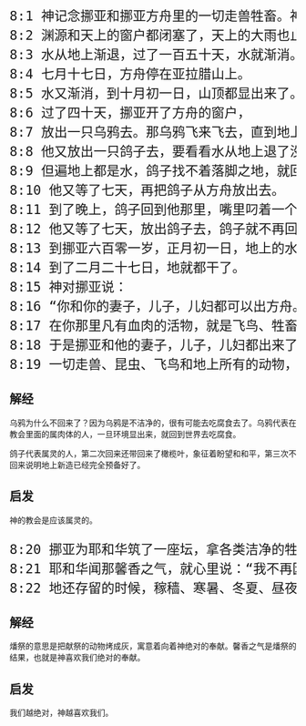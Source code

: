 <pre style="font-size: 23px;">
8:1 神记念挪亚和挪亚方舟里的一切走兽牲畜。神叫风吹地，水势渐落。
8:2 渊源和天上的窗户都闭塞了，天上的大雨也止住了。
8:3 水从地上渐退，过了一百五十天，水就渐消。
8:4 七月十七日，方舟停在亚拉腊山上。
8:5 水又渐消，到十月初一日，山顶都显出来了。
8:6 过了四十天，挪亚开了方舟的窗户，
8:7 放出一只乌鸦去。那乌鸦飞来飞去，直到地上的水都干了。
8:8 他又放出一只鸽子去，要看看水从地上退了没有。
8:9 但遍地上都是水，鸽子找不着落脚之地，就回到方舟挪亚那里，挪亚伸手把鸽子接进方舟来。
8:10 他又等了七天，再把鸽子从方舟放出去。
8:11 到了晚上，鸽子回到他那里，嘴里叼着一个新拧下来的橄榄叶子，挪亚就知道地上的水退了。
8:12 他又等了七天，放出鸽子去，鸽子就不再回来了。
8:13 到挪亚六百零一岁，正月初一日，地上的水都干了。挪亚撤去方舟的盖观看，便见地面上干了。
8:14 到了二月二十七日，地就都干了。
8:15 神对挪亚说：
8:16 “你和你的妻子，儿子，儿妇都可以出方舟。
8:17 在你那里凡有血肉的活物，就是飞鸟、牲畜和一切爬在地上的昆虫，都要带出来，叫它们在地上多多滋生，大大兴旺。”
8:18 于是挪亚和他的妻子，儿子，儿妇都出来了。
8:19 一切走兽、昆虫、飞鸟和地上所有的动物，各从其类，也都出了方舟。
</pre>

## 解经

乌鸦为什么不回来了？因为乌鸦是不洁净的，很有可能去吃腐食去了。乌鸦代表在教会里面的属肉体的人，一旦环境显出来，就回到世界去吃腐食。

鸽子代表属灵的人，第二次回来还带回来了橄榄叶，象征着盼望和和平，第三次不回来说明地上新造已经完全预备好了。

## 启发

神的教会是应该属灵的。

<pre style="font-size: 23px;">
8:20 挪亚为耶和华筑了一座坛，拿各类洁净的牲畜、飞鸟献在坛上为燔祭。
8:21 耶和华闻那馨香之气，就心里说：“我不再因人的缘故咒诅地（人从小时心里怀着恶念），也不再按着我才行的，灭各种的活物了。
8:22 地还存留的时候，稼穑、寒暑、冬夏、昼夜就永不停息了。”
</pre>

## 解经

燔祭的意思是把献祭的动物烤成灰，寓意着向着神绝对的奉献。馨香之气是燔祭的结果，也就是神喜欢我们绝对的奉献。

## 启发

我们越绝对，神越喜欢我们。